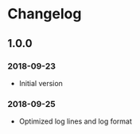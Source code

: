 # Changelog
## 1.0.0
### 2018-09-23
- Initial version

### 2018-09-25
- Optimized log lines and log format